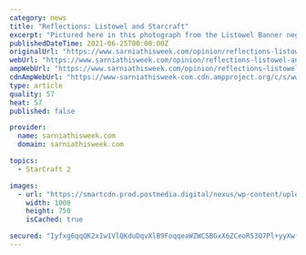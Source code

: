 ```yaml
---
category: news
title: "Reflections: Listowel and Starcraft"
excerpt: "Pictured here in this photograph from the Listowel Banner negative files at the Stratford-Perth Archives are: from left, Robert Fiddler, general manager, and George Burgers, production manager, with the first model of a tent trailer manufactured in Listowel."
publishedDateTime: 2021-06-25T00:00:00Z
originalUrl: "https://www.sarniathisweek.com/opinion/reflections-listowel-and-starcraft"
webUrl: "https://www.sarniathisweek.com/opinion/reflections-listowel-and-starcraft"
ampWebUrl: "https://www.sarniathisweek.com/opinion/reflections-listowel-and-starcraft/wcm/e45ba035-0578-42a4-8fcc-f6dd29f1298f/amp/"
cdnAmpWebUrl: "https://www-sarniathisweek-com.cdn.ampproject.org/c/s/www.sarniathisweek.com/opinion/reflections-listowel-and-starcraft/wcm/e45ba035-0578-42a4-8fcc-f6dd29f1298f/amp/"
type: article
quality: 57
heat: 57
published: false

provider:
  name: sarniathisweek.com
  domain: sarniathisweek.com

topics:
  - StarCraft 2

images:
  - url: "https://smartcdn.prod.postmedia.digital/nexus/wp-content/uploads/2021/06/sf.0626-sf-reflections.jpg"
    width: 1000
    height: 750
    isCached: true

secured: "Iyfxg6qqQK2xIw1VlQKduDqvXlB9FoqqeaWZWCSBGxX6ZCeoR53O7Pl+yyXwf9h72uok8UWpFpmVSr+k/5GK9xF78OPKzLSifaQ3xnCRI98ziv7lLwgBJA2WzVwEwSTHB7/a/wa8DRmgqJbnDgkIkGr2yXJQL/wEQxVQ4jOG2p3mx5Uol/r1GXMoNeaVeZ1ANhNu/VIaKXVyPkGKFZKi+M9itRFyQw6qGPWSv/JEPRO8eLHe22iUTV/WB5J6WqNOHhJDQ1H5MkGDkafMQZ13TGKzQtzQfYmzTrBJLTxVxix39tV/nG4kT7cRJfU07yW5vN5riIr1HHHKNdH5rF5OCJOVT+6Z+PyOgyXW0ftiSwE=;x9/xIaHPTHqyh6HcNtLHzw=="
---
```


